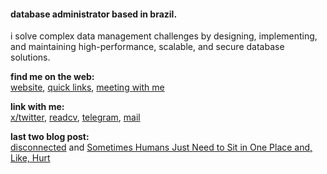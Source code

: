 #### database administrator based in brazil.

i solve complex data management challenges by designing, implementing, and maintaining high-performance, scalable, and secure database solutions.

**find me on the web:**<br>
[website](https://yuricunha.com), [quick links](https://links.yuricunha.com), [meeting with me](https://cal.com/isyuricunha)

**link with me:**<br>
[x/twitter](https://twitter.com/isyuricunha), [readcv](https://read.cv/isyuricunha), [telegram](https://t.me/isyuricunha), [mail](mailto:me@yuricunha.com)

**last two blog post:**<br>
[disconnected](https://www.yuricunha.com/blog/disconnected) and [Sometimes Humans Just Need to Sit in One Place and, Like, Hurt](https://www.yuricunha.com/blog/sometimes-humans-just-need-to-sit-in-one-place-and-like-hurt)
